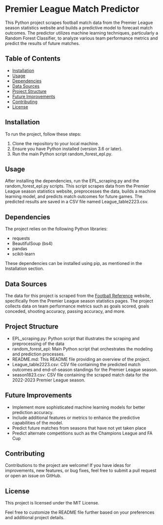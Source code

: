  # Premier League Match Predictor

This Python project scrapes football match data from the Premier League season statistics website and builds a predictive model to forecast match outcomes. The predictor utilizes machine learning techniques, particularly a Random Forest Classifier, to analyze various team performance metrics and predict the results of future matches.

## Table of Contents

- [Installation](#installation)
- [Usage](#usage)
- [Dependencies](#dependencies)
- [Data Sources](#data-sources)
- [Project Structure](#project-structure)
- [Future Improvements](#future-improvements)
- [Contributing](#contributing)
- [License](#license)

## Installation

To run the project, follow these steps:

1. Clone the repository to your local machine.
2. Ensure you have Python installed (version 3.6 or later).
3. Run the main Python script random_forest_epl.py.

## Usage

After installing the dependencies, run the EPL_scraping.py and the random_forest_epl.py scripts. This script scrapes data from the Premier League season statistics website, preprocesses the data, builds a machine learning model, and predicts match outcomes for future games. The predicted results are saved in a CSV file named League_table2223.csv.

## Dependencies

The project relies on the following Python libraries:
- requests
- BeautifulSoup (bs4)
- pandas
- scikit-learn

These dependencies can be installed using pip, as mentioned in the Installation section.

## Data Sources

The data for this project is scraped from the [Football Reference](https://fbref.com) website, specifically from the Premier League season statistics pages. The project collects data on team performance metrics such as goals scored, goals conceded, shooting accuracy, passing accuracy, and more.

## Project Structure

- EPL_scraping.py: Python script that illustrates the scraping and preprocessing of the data
- random_forest_epl: Main Python script that orchestrates the modeling and prediction processes.
- README.md: This README file providing an overview of the project.
- League_table2223.csv: CSV file containing the predicted match outcomes and end-of-season standings for the Premier League season.
- season1823.csv: CSV file containing the scraped match data for the 2022-2023 Premier League season.

## Future Improvements

- Implement more sophisticated machine learning models for better prediction accuracy.
- Include additional features or metrics to enhance the predictive capabilities of the model.
- Predict future matches from seasons that have not yet taken place
- Predict alternate competitions such as the Champions League and FA Cup 

## Contributing

Contributions to the project are welcome! If you have ideas for improvements, new features, or bug fixes, feel free to submit a pull request or open an issue on GitHub.

## License

This project is licensed under the MIT License.

Feel free to customize the README file further based on your preferences and additional project details.
